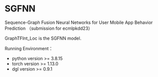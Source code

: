 # SGFNN
Sequence-Graph Fusion Neural Networks for User Mobile App Behavior Prediction
（submission for ecmlpkdd23）

GraphTFInt_Loc is the SGFNN model.

Running Environment：

* python version >= 3.8.15
* torch version >= 1.13.0
* dgl version >= 0.9.1
